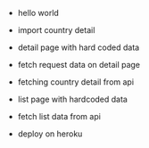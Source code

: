 - hello world
- import country detail

- detail page with hard coded data
- fetch request data on detail page
- fetching country detail from api

- list page with hardcoded data
- fetch list data from api

- deploy on heroku

